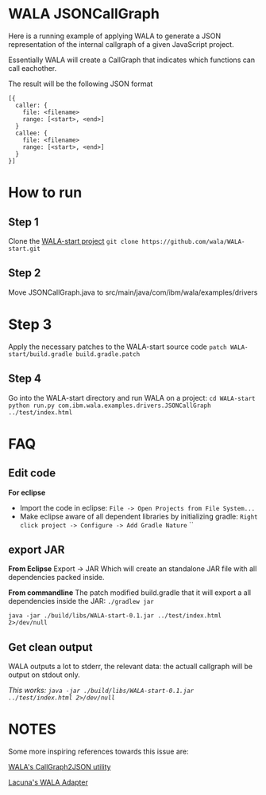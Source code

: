# WALA JSONCallGraph
Here is a running example of applying WALA to generate a JSON representation 
of the internal callgraph of a given JavaScript project.

Essentially WALA will create a CallGraph that indicates which functions
can call eachother.

The result will be the following JSON format
```nodejs
[{
  caller: {
    file: <filename>
    range: [<start>, <end>]
  }
  callee: {
    file: <filename>
    range: [<start>, <end>]
  }
}]
```

# How to run
## Step 1
Clone the [WALA-start project](https://github.com/wala/WALA-start)
`git clone https://github.com/wala/WALA-start.git`

## Step 2
Move JSONCallGraph.java to src/main/java/com/ibm/wala/examples/drivers

# Step 3
Apply the necessary patches to the WALA-start source code
`patch WALA-start/build.gradle build.gradle.patch`

## Step 4
Go into the WALA-start directory and run WALA on a project:
`cd WALA-start`
`python run.py com.ibm.wala.examples.drivers.JSONCallGraph ../test/index.html`

# FAQ
## Edit code
__For eclipse__
* Import the code in eclipse: `File -> Open Projects from File System...`
* Make eclipse aware of all dependent libraries by initializing gradle:
`Right click project -> Configure -> Add Gradle Nature`
``

## export JAR
__From Eclipse__
Export -> JAR
Which will create an standalone JAR file with all dependencies packed inside.

__From commandline__
The patch modified build.gradle that it will export a all dependencies
inside the JAR: `./gradlew jar`

`java -jar ./build/libs/WALA-start-0.1.jar ../test/index.html 2>/dev/null`

## Get clean output
WALA outputs a lot to stderr, the relevant data: the actuall callgraph will
be output on stdout only.

_This works: `java -jar ./build/libs/WALA-start-0.1.jar ../test/index.html 2>/dev/null`_

# NOTES
Some more inspiring references towards this issue are:

[WALA's CallGraph2JSON utility](https://github.com/wala/WALA/blob/master/com.ibm.wala.cast.js/source/com/ibm/wala/cast/js/util/CallGraph2JSON.java)

[Lacuna's WALA Adapter](https://github.com/NielsGrootObbink/Lacuna/blob/master/analyzers/wala_full/WalaCG_full.java)
